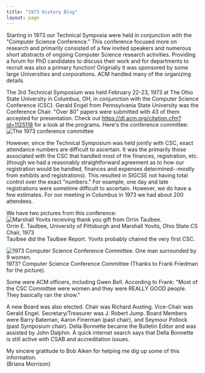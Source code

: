 ```yaml
---
title: "1973 History Blog"
layout: page
---
```


Starting in 1973 our Technical Symposia were held in conjunction with
the "Computer Science Conference." This conference focused more on
research and primarily consisted of a few invited speakers and numerous
short abstracts of ongoing Computer Science research activities.
Providing a forum for PhD candidates to discuss their work and for
departments to recruit was also a primary function! Originally it was
sponsored by some large Universities and corporations. ACM handled many
of the organizing details.

The 3rd Technical Symposium was held February 22-23, 1973 at The Ohio
State University in Columbus, OH, in conjunction with the Computer
Science Conference (CSC). Gerald Engel from Pennsylvania State
University was the Conference Chair. "Over 80" papers were submitted
with 43 of them accepted for presentation. Check out
<https://dl.acm.org/citation.cfm?id=1125118> for a look at the programs.
Here's the conference committee:\
![The 1973 conference
committee](../../files/images/50yearsofSIGCSE/thirdTS.png)

However, since the Technical Symposium was held jointly with CSC, exact
attendance numbers are difficult to ascertain. It was the primarily
those associated with the CSC that handled most of the finances,
registration, etc. (though we had a reasonably straightforward agreement
as to how our registration would be handled, finances and expenses
determined\--mostly from exhibits and registrations). This resulted in
SIGCSE not having total control over the exact "numbers." For example,
one day and late registrations were sometime difficult to ascertain.
However, we do have a few estimates. For our meeting in Columbus in 1973
we had about 200 attendees.

We have two pictures from this conference:\
![Marshall Yovits receiving thank you gift from Orrin
Taulbee.](../../files/images/50yearsofSIGCSE/TaulbeeYovits.jpg)\
Orrin E. Taulbee, University of Pittsburgh and Marshall Yovits, Ohio
State CS Chair, 1973\
Taulbee did the Taulbee Report. Yovits probably chaired the very first
CSC.

![1973 Computer Science Conference Committee. One man surrounded by 9
women.](../../files/images/50yearsofSIGCSE/1973ConferenceCommittee.jpg)\
1973? Computer Science Conference Committee (Thanks to Frank Friedman
for the picture).

Some were ACM officers, including Gwen Bell. According to Frank: "Most
of the CSC Committee were women and they were REALLY GOOD people. They
basically ran the show."

A new Board was also elected. Chair was Richard Austing. Vice-Chair was
Gerald Engel. Secretary/Treasurer was J. Robert Jump. Board Members were
Barry Bateman, Aaron Finerman (past chair), and Seymour Pollock (past
Symposium chair). Della Bonnette became the Bulletin Editor and was
assisted by John Dalphin. A quick internet search says that Della
Bonnette is still active with CSAB and accreditation issues.

My sincere gratitude to Bob Aiken for helping me dig up some of this
information.\
(Briana Morrison)